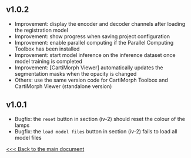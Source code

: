 ## v1.0.2

- Improvement: display the encoder and decoder channels after loading the registration model
- Improvement: show progress when saving project configuration
- Improvement: enable parallel computing if the Parallel Computing Toolbox has been installed
- Improvement: start model inference on the inference dataset once model training is completed
- Improvement: [CartiMorph Viewer] automatically updates the segmentation masks when the opacity is changed
- Others: use the same version code for CartiMorph Toolbox and CartiMorph Viewer (standalone version)

## v1.0.1

- Bugfix: the `reset` button in section (iv-2) should reset the colour of the lamps
- Bugfix: the `load model files` button in section (iv-2) fails to load all model files

[<<< Back to the main document](https://github.com/YongchengYAO/CartiMorph-Toolbox)
